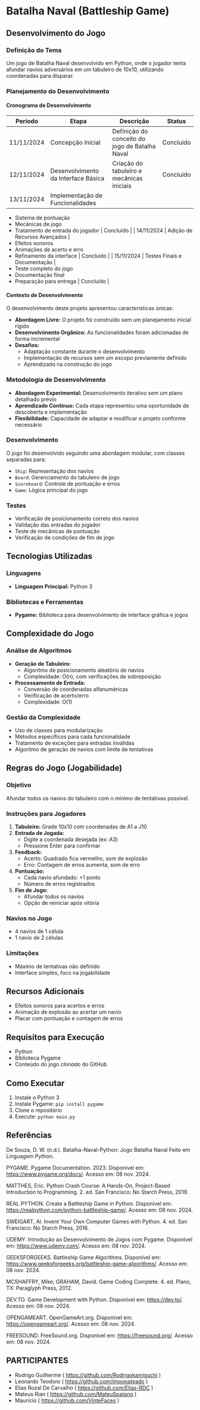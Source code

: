 # Batalha Naval (Battleship Game)

## Desenvolvimento do Jogo

### Definição do Tema
Um jogo de Batalha Naval desenvolvido em Python, onde o jogador tenta afundar navios adversários em um tabuleiro de 10x10, utilizando coordenadas para disparar.

### Planejamento do Desenvolvimento

#### Cronograma de Desenvolvimento
| Período | Etapa | Descrição | Status |
|---------|-------|-----------|--------|
| 11/11/2024 | Concepção Inicial | Definição do conceito do jogo de Batalha Naval | Concluído |
| 12/11/2024 | Desenvolvimento da Interface Básica | Criação do tabuleiro e mecânicas iniciais | Concluído |
| 13/11/2024 | Implementação de Funcionalidades | 
- Sistema de pontuação
- Mecânicas de jogo
- Tratamento de entrada do jogador | Concluído |
| 14/11/2024 | Adição de Recursos Avançados | 
- Efeitos sonoros
- Animações de acerto e erro
- Refinamento da interface | Concluído |
| 15/11/2024 | Testes Finais e Documentação | 
- Teste completo do jogo
- Documentação final
- Preparação para entrega | Concluído |

#### Contexto de Desenvolvimento
O desenvolvimento deste projeto apresentou características únicas:
- **Abordagem Livre:** O projeto foi construído sem um planejamento inicial rígido
- **Desenvolvimento Orgânico:** As funcionalidades foram adicionadas de forma incremental
- **Desafios:** 
  * Adaptação constante durante o desenvolvimento
  * Implementação de recursos sem um escopo previamente definido
  * Aprendizado na construção do jogo

### Metodologia de Desenvolvimento
- **Abordagem Experimental:** Desenvolvimento iterativo sem um plano detalhado prévio
- **Aprendizado Contínuo:** Cada etapa representou uma oportunidade de descoberta e implementação
- **Flexibilidade:** Capacidade de adaptar e modificar o projeto conforme necessário

### Desenvolvimento
O jogo foi desenvolvido seguindo uma abordagem modular, com classes separadas para:
- `Ship`: Representação dos navios
- `Board`: Gerenciamento do tabuleiro de jogo
- `Scoreboard`: Controle de pontuação e erros
- `Game`: Lógica principal do jogo

### Testes
- Verificação de posicionamento correto dos navios
- Validação das entradas do jogador
- Teste de mecânicas de pontuação
- Verificação de condições de fim de jogo

## Tecnologias Utilizadas

### Linguagens
- **Linguagem Principal:** Python 3

### Bibliotecas e Ferramentas
- **Pygame:** Biblioteca para desenvolvimento de interface gráfica e jogos

## Complexidade do Jogo

### Análise de Algoritmos
- **Geração de Tabuleiro:** 
  * Algoritmo de posicionamento aleatório de navios
  * Complexidade: O(n), com verificações de sobreposição
- **Processamento de Entrada:** 
  * Conversão de coordenadas alfanuméricas
  * Verificação de acerto/erro
  * Complexidade: O(1)

### Gestão da Complexidade
- Uso de classes para modularização
- Métodos específicos para cada funcionalidade
- Tratamento de exceções para entradas inválidas
- Algoritmo de geração de navios com limite de tentativas

## Regras do Jogo (Jogabilidade)

### Objetivo
Afundar todos os navios do tabuleiro com o mínimo de tentativas possível.

### Instruções para Jogadores
1. **Tabuleiro:** Grade 10x10 com coordenadas de A1 a J10
2. **Entrada de Jogada:** 
   - Digite a coordenada desejada (ex: A3)
   - Pressione Enter para confirmar
3. **Feedback:**
   - Acerto: Quadrado fica vermelho, som de explosão
   - Erro: Contagem de erros aumenta, som de erro
4. **Pontuação:**
   - Cada navio afundado: +1 ponto
   - Número de erros registrados
5. **Fim de Jogo:** 
   - Afundar todos os navios
   - Opção de reiniciar após vitória

### Navios no Jogo
- 4 navios de 1 célula
- 1 navio de 2 células

### Limitações
- Máximo de tentativas não definido
- Interface simples, foco na jogabilidade

## Recursos Adicionais
- Efeitos sonoros para acertos e erros
- Animação de explosão ao acertar um navio
- Placar com pontuação e contagem de erros

## Requisitos para Execução
- Python
- Biblioteca Pygame
- Conteúdo do jogo _clonado_ do GitHub

## Como Executar
1. Instale o Python 3
2. Instale Pygame: `pip install pygame`
3. Clone o repositório
4. Execute: `python main.py`

## Referências
De Souza, D. W. (n.d.). Batalha-Naval-Python: Jogo Batalha Naval Feito em Linguagem Python.

PYGAME. Pygame Documentation. 2023. Disponível em: https://www.pygame.org/docs/. Acesso em: 08 nov. 2024.

MATTHES, Eric. Python Crash Course: A Hands-On, Project-Based Introduction to Programming. 2. ed. San Francisco: No Starch Press, 2019.

REAL PYTHON. Create a Battleship Game in Python. Disponível em: https://realpython.com/python-battleship-game/. Acesso em: 08 nov. 2024.

SWEIGART, Al. Invent Your Own Computer Games with Python. 4. ed. San Francisco: No Starch Press, 2016.

UDEMY. Introdução ao Desenvolvimento de Jogos com Pygame. Disponível em: https://www.udemy.com/. Acesso em: 08 nov. 2024.

GEEKSFORGEEKS. Battleship Game Algorithms. Disponível em: https://www.geeksforgeeks.org/battleship-game-algorithms/. Acesso em: 08 nov. 2024.

MCSHAFFRY, Mike; GRAHAM, David. Game Coding Complete. 4. ed. Plano, TX: Paraglyph Press, 2012.

DEV.TO. Game Development with Python. Disponível em: https://dev.to/. Acesso em: 08 nov. 2024.

OPENGAMEART. OpenGameArt.org. Disponível em: https://opengameart.org/. Acesso em: 08 nov. 2024.

FREESOUND. FreeSound.org. Disponível em: https://freesound.org/. Acesso em: 08 nov. 2024.

## PARTICIPANTES
- Rodrigo Guilherme ( https://github.com/Rodrigokamiguchi )
- Leonardo Teodoro ( https://github.com/imponateado )
- Elias Rozal De Carvalho ( https://github.com/Elias-RDC )
- Mateus Rian ( https://github.com/MateuSpatano )
- Maurício ( https://github.com/VinteFaces )
